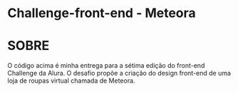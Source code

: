 # Challenge-front-end - Meteora

# SOBRE
O código acima é minha entrega para a sétima edição do front-end Challenge da Alura. O desafio propõe a criação do design front-end de uma loja de roupas virtual chamada de Meteora.
